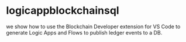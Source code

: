 # logicappblockchainsql
we show how to use the Blockchain Developer extension for VS Code to generate Logic Apps and Flows to publish ledger events to a DB.
